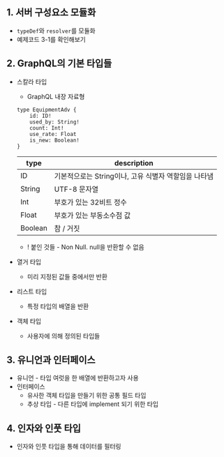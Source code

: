 ## 1. 서버 구성요소 모듈화
* `typeDef`와 `resolver`를 모듈화
* 예제코드 3-1를 확인해보기

## 2. GraphQL의 기본 타입들
* 스칼라 타입
  * GraphQL 내장 자료형
  ```
  type EquipmentAdv {
      id: ID!
      used_by: String!
      count: Int!
      use_rate: Float
      is_new: Boolean!
  } 
  ```
  
  | type | description |
  |------|-------------|
  | ID | 기본적으로는 String이나, 고유 식별자 역할임을 나타냄|
  | String | UTF-8 문자열 |
  | Int | 부호가 있는 32비트 정수 |
  | Float | 부호가 있는 부동소수점 값 |
  | Boolean | 참 / 거짓 |

  * ! 붙인 것들 - Non Null. null을 반환할 수 없음

* 열거 타입
  * 미리 지정된 값들 중에서만 반환

* 리스트 타입
  * 특정 타입의 배열을 반환

* 객체 타입
  * 사용자에 의해 정의된 타입들

## 3. 유니언과 인터페이스
* 유니언 - 타입 여럿을 한 배열에 반환하고자 사용
* 인터페이스
  * 유사한 객체 타입을 만들기 위한 공통 필드 타입
  * 추상 타입 - 다른 타입에 implement 되기 위한 타입

## 4. 인자와 인풋 타입
* 인자와 인풋 타입을 통해 데이터를 필터링
